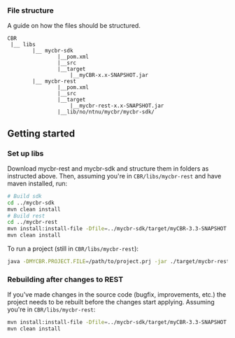### File structure
A guide on how the files should be structured.
```
CBR
 |__ libs
        |__ mycbr-sdk
                |__pom.xml
                |__src
                |__target
                    |__myCBR-x.x-SNAPSHOT.jar
        |__ mycbr-rest
                |__pom.xml
                |__src
                |__target
                    |__mycbr-rest-x.x-SNAPSHOT.jar
                |__lib/no/ntnu/mycbr/mycbr-sdk/
```
## Getting started

### Set up libs
Download mycbr-rest and mycbr-sdk and structure them in folders as instructed above. Then, assuming you're in `CBR/libs/mycbr-rest` and have maven installed, run:
```sh
# Build sdk
cd ../mycbr-sdk
mvn clean install
# Build rest
cd ../mycbr-rest
mvn install:install-file -Dfile=../mycbr-sdk/target/myCBR-3.3-SNAPSHOT.jar -DpomFile=../mycbr-sdk/pom.xml -DlocalRepositoryPath=lib/no/ntnu/mycbr/mycbr-sdk/
mvn clean install
```

To run a project (still in `CBR/libs/mycbr-rest`):
```sh
java -DMYCBR.PROJECT.FILE=/path/to/project.prj -jar ./target/mycbr-rest-1.0-SNAPSHOT.jar
```

### Rebuilding after changes to REST
If you've made changes in the source code (bugfix, improvements, etc.) the project needs to be rebuilt before the changes start applying.
Assuming you're in `CBR/libs/mycbr-rest`:
```sh
mvn install:install-file -Dfile=../mycbr-sdk/target/myCBR-3.3-SNAPSHOT.jar -DpomFile=../mycbr-sdk/pom.xml -DlocalRepositoryPath=lib/no/ntnu/mycbr/mycbr-sdk/
mvn clean install 
```